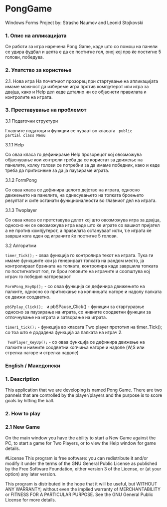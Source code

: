# PongGame


Windows Forms Project by: Strasho Naumov and Leonid Stojkovski

### 1. Опис на апликацијата

 Се работи за игра наречена Pong Game, каде што со помош на панели се удира фудбал и целта е да се постигне гол, оној кој прв ќе постигне 5 голови, победува.

### 2. Упатство за користење

2.1. Нова игра
 На почетниот прозорец при стартување на апликацијата имаме можност да избереме игра против компјутерот или игра за двајца, како и Help дел каде детално ни се објаснети правилата и контролите на играта.

### 3. Преставување на проблемот

 3.1 Податочни структури

Главните податоци и функции се чуваат во класата <code> public partial class Menu </code>

 3.1.1 Help

Со оваа класа го дефинираме Help прозорецот кој овозможува објаснување кои контроли треба да се користат за движење на панелите, колку голови се потребни за да имаме победник, како и каде треба да притиснеме за да ја паузираме играта.

 3.1.2 FormPong

Со оваа класа се дефинира целото дејство на играта, односно движењето на панелите, на однесувањето на топката броењето резултат и сите останати функционалности во главниот дел на играта. 

3.1.3 Twoplayer

Со оваа класа се претставува делот кој што овозможува игра за двајца, односно ни се овозможува игра каде што ќе играте со вашиот пријател а не против компјутерот, а правилата остануваат исти, т.е играта ќе заврши кога еден од играчите ќе постигне 5 голови. 

 3.2 Алгоритми

<code>timer_Tick();</code> - оваа функција го контролира текот на играта. Тука ги имаме функциите кои ја генерираат топката на рандом место, ја контролираат брзината на топката, контролира каде завршила топката по постигнатиот гол, ги брои головите на играчите и соопштува кој играч го победил натпреварот

<code>FormPong_KeyUp();</code> - со оваа функција се дефинира движењето на палките, односно со притискање на копчињата нагоре и надолу палката се движи соодветно.

<code>pbSPplay_Click(); </code> и pbSPause\_Click() - функции за стартуравње односно за паузирање на играта, со нивните соодветни функции за отпочнување на играта и затворање на играта.

<code>timer1_tick();</code> - функција во класата Тwo player прототип на timer_Tick(); со тоа што е додадена функција за палката на играч 2.

<code> TwoPlayer_KeyUp();</code> - со оваа функција се дефинира движење на палките и нивните соодветни копчиња нагоре и надоле (W,S или стрелка нагоре и стрелка надоле)

 ### English / Македонски 
 ### 1. Description 
 This application that we are developing is named Pong Game. There are two pannels that are controlled by the player/players and the purpose is to score goals by hitting the ball.

 
### 2. How to play 
### 2.1 New Game 
 
On the main window you have the ability to start a New Game against the PC, to start a game for Two Players, or to view the Help window for game details.

#License This program is free software: you can redistribute it and/or modify it under the terms of the GNU General Public License as published by the Free Software Foundation, either version 3 of the License, or (at your option) any later version.

This program is distributed in the hope that it will be useful, but WITHOUT ANY WARRANTY; without even the implied warranty of MERCHANTABILITY or FITNESS FOR A PARTICULAR PURPOSE. See the GNU General Public License for more details.
